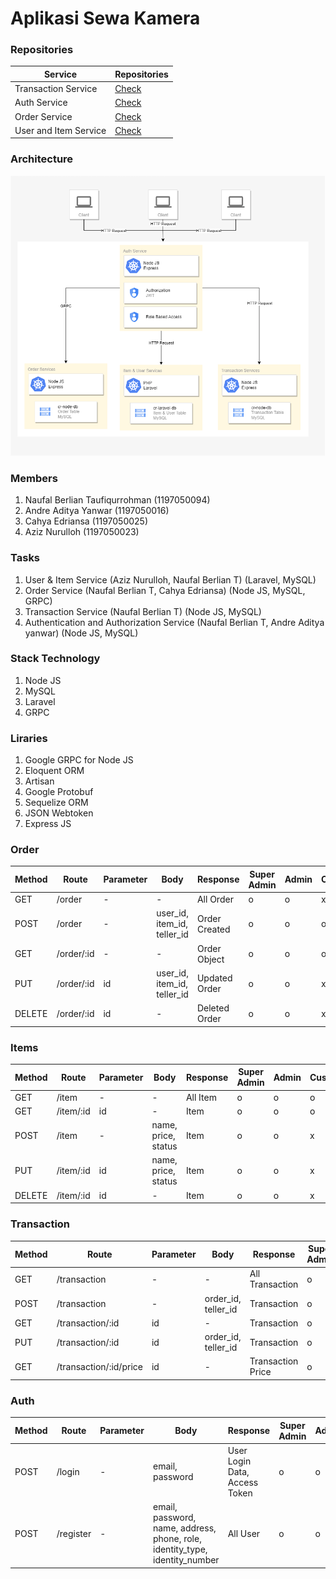 # Aplikasi Sewa Kamera

### Repositories
Service | Repositories
---|---
Transaction Service | [Check](https://github.com/beeerlian/cr-order-trans-be)
Auth Service | [Check](auth-service)
Order Service | [Check](order-service)
User and Item Service | [Check](https://github.com/aziznurulloh8910/api-sewa-kamera)



### Architecture
![alt text](https://github.com/beeerlian/rental-camera-grpc/blob/master/assets/architecture.png?raw=true)

### Members
1. Naufal Berlian Taufiqurrohman (1197050094)
2. Andre Aditya Yanwar (1197050016)
3. Cahya Edriansa (1197050025)
4. Aziz Nurulloh (1197050023)

### Tasks
1. User & Item Service (Aziz Nurulloh, Naufal Berlian T) (Laravel, MySQL)
2. Order Service (Naufal Berlian T, Cahya Edriansa) (Node JS, MySQL, GRPC)
3. Transaction Service (Naufal Berlian T) (Node JS, MySQL)
3. Authentication and Authorization Service (Naufal Berlian T, Andre Aditya yanwar) (Node JS, MySQL)

### Stack Technology
1. Node JS
2. MySQL
3. Laravel
4. GRPC

### Liraries
1. Google GRPC for Node JS
2. Eloquent ORM
3. Artisan
4. Google Protobuf
5. Sequelize ORM
6. JSON Webtoken
7. Express JS

### Order
Method | Route | Parameter | Body | Response | Super Admin | Admin | Customer
---|---|---|---|---|---|---|---
GET | /order | - | - | All Order | o | o | x
POST | /order | - | user_id, item_id, teller_id | Order Created | o | o | o
GET | /order/:id | - | - | Order Object | o | o | o
PUT | /order/:id | id | user_id, item_id, teller_id | Updated Order | o | o | x
DELETE | /order/:id | id | - | Deleted Order | o | o | x


### Items
Method | Route | Parameter | Body | Response | Super Admin | Admin | Customer
---|---|---|---|---|---|---|---
GET | /item | - | - | All Item | o | o | o
GET | /item/:id | id | - | Item | o | o | o
POST | /item | - | name, price, status | Item | o | o | x
PUT | /item/:id| id | name, price, status | Item | o | o | x
DELETE | /item/:id| id | - | Item | o | o | x


### Transaction
Method | Route | Parameter | Body | Response | Super Admin | Admin | Customer
---|---|---|---|---|---|---|---
GET | /transaction | - | - | All Transaction | o | o | x
POST | /transaction | - | order_id, teller_id | Transaction | o | o | x
GET | /transaction/:id | id | - | Transaction | o | o | x
PUT | /transaction/:id | id | order_id, teller_id | Transaction | o | o | x
GET | /transaction/:id/price | id | - | Transaction Price | o | o | x


### Auth
Method | Route | Parameter | Body | Response | Super Admin | Admin | Customer
---|---|---|---|---|---|---|---
POST | /login | - | email, password | User Login Data, Access Token | o | o | o
POST | /register | - | email, password, name, address, phone, role, identity_type, identity_number | All User | o | o | o

